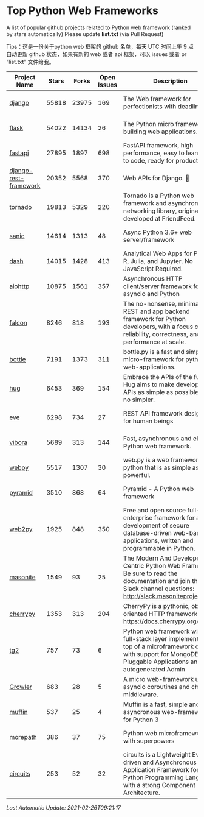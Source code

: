 # Top Python Web Frameworks
A list of popular github projects related to Python web framework (ranked by stars automatically)
Please update **list.txt** (via Pull Request)

Tips：这是一份关于python web 框架的 github 名单，每天 UTC 时间上午 9 点自动更新 github 状态，如果有新的 web 或者 api 框架，可以 issues 或者 pr “list.txt” 文件给我。

| Project Name | Stars | Forks | Open Issues | Description | Last Commit |
| ------------ | ----- | ----- | ----------- | ----------- | ----------- |
| [django](https://github.com/django/django) | 55818 | 23975 | 169 | The Web framework for perfectionists with deadlines. | 2021-02-26 08:10:52 |
| [flask](https://github.com/pallets/flask) | 54022 | 14134 | 26 | The Python micro framework for building web applications. | 2021-02-25 17:51:58 |
| [fastapi](https://github.com/tiangolo/fastapi) | 27895 | 1897 | 698 | FastAPI framework, high performance, easy to learn, fast to code, ready for production | 2021-02-07 18:27:26 |
| [django-rest-framework](https://github.com/encode/django-rest-framework) | 20352 | 5568 | 370 | Web APIs for Django. 🎸 | 2021-02-16 12:17:29 |
| [tornado](https://github.com/tornadoweb/tornado) | 19813 | 5329 | 220 | Tornado is a Python web framework and asynchronous networking library, originally developed at FriendFeed. | 2021-02-04 02:40:24 |
| [sanic](https://github.com/sanic-org/sanic) | 14614 | 1313 | 48 | Async Python 3.6+ web server/framework | Build fast. Run fast. | 2021-02-24 19:09:27 |
| [dash](https://github.com/plotly/dash) | 14015 | 1428 | 413 | Analytical Web Apps for Python, R, Julia, and Jupyter. No JavaScript Required. | 2021-02-15 19:52:46 |
| [aiohttp](https://github.com/aio-libs/aiohttp) | 10875 | 1561 | 357 | Asynchronous HTTP client/server framework for asyncio and Python | 2021-02-25 18:49:31 |
| [falcon](https://github.com/falconry/falcon) | 8246 | 818 | 193 | The no-nonsense, minimalist REST and app backend framework for Python developers, with a focus on reliability, correctness, and performance at scale. | 2021-02-24 08:49:16 |
| [bottle](https://github.com/bottlepy/bottle) | 7191 | 1373 | 311 | bottle.py is a fast and simple micro-framework for python web-applications. | 2021-01-01 15:17:44 |
| [hug](https://github.com/hugapi/hug) | 6453 | 369 | 154 | Embrace the APIs of the future. Hug aims to make developing APIs as simple as possible, but no simpler. | 2020-08-10 05:07:26 |
| [eve](https://github.com/pyeve/eve) | 6298 | 734 | 27 | REST API framework designed for human beings | 2021-02-20 10:07:38 |
| [vibora](https://github.com/vibora-io/vibora) | 5689 | 313 | 144 | Fast, asynchronous and elegant Python web framework. | 2019-02-11 10:54:12 |
| [webpy](https://github.com/webpy/webpy) | 5517 | 1307 | 30 | web.py is a web framework for python that is as simple as it is powerful.  | 2021-01-07 07:23:53 |
| [pyramid](https://github.com/Pylons/pyramid) | 3510 | 868 | 64 | Pyramid - A Python web framework | 2021-02-20 20:43:40 |
| [web2py](https://github.com/web2py/web2py) | 1925 | 848 | 350 | Free and open source full-stack enterprise framework for agile development of secure database-driven web-based applications, written and programmable in Python. | 2021-02-03 08:01:57 |
| [masonite](https://github.com/MasoniteFramework/masonite) | 1549 | 93 | 25 | The Modern And Developer Centric Python Web Framework. Be sure to read the documentation and join the Slack channel questions: http://slack.masoniteproject.com | 2021-02-21 15:23:21 |
| [cherrypy](https://github.com/cherrypy/cherrypy) | 1353 | 313 | 204 | CherryPy is a pythonic, object-oriented HTTP framework.      https://docs.cherrypy.org/ | 2021-01-17 23:39:22 |
| [tg2](https://github.com/TurboGears/tg2) | 757 | 73 | 6 | Python web framework with full-stack layer implemented on top of a microframework core with support for MongoDB, Pluggable Applications and autogenerated Admin | 2020-10-08 07:18:07 |
| [Growler](https://github.com/pyGrowler/Growler) | 683 | 28 | 5 | A micro web-framework using asyncio coroutines and chained middleware. | 2020-03-08 07:51:41 |
| [muffin](https://github.com/klen/muffin) | 537 | 25 | 4 | Muffin is a fast, simple and asyncronous web-framework for Python 3 | 2021-02-25 17:56:25 |
| [morepath](https://github.com/morepath/morepath) | 386 | 37 | 75 | Python web microframework with superpowers | 2021-01-23 15:04:22 |
| [circuits](https://github.com/circuits/circuits) | 253 | 52 | 32 | circuits is a Lightweight Event driven and Asynchronous Application Framework for the Python Programming Language with a strong Component Architecture. | 2020-12-16 08:37:47 |

*Last Automatic Update: 2021-02-26T09:21:17*